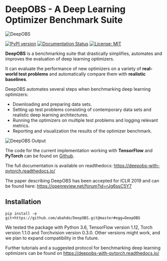 # DeepOBS - A Deep Learning Optimizer Benchmark Suite

![DeepOBS](docs/deepobs_banner.png "DeepOBS")

[![PyPI version](https://badge.fury.io/py/deepobs.svg)](https://badge.fury.io/py/deepobs)
[![Documentation Status](https://readthedocs.org/projects/deepobs/badge/?version=latest)](https://deepobs.readthedocs.io/en/latest/?badge=latest)
[![License: MIT](https://img.shields.io/badge/License-MIT-yellow.svg)](https://opensource.org/licenses/MIT)


**DeepOBS** is a benchmarking suite that drastically simplifies, automates and
improves the evaluation of deep learning optimizers.

It can evaluate the performance of new optimizers on a variety of
**real-world test problems** and automatically compare them with
**realistic baselines**.

DeepOBS automates several steps when benchmarking deep learning optimizers:

  - Downloading and preparing data sets.
  - Setting up test problems consisting of contemporary data sets and realistic
    deep learning architectures.
  - Running the optimizers on multiple test problems and logging relevant
    metrics.
  - Reporting and visualization the results of the optimizer benchmark.

![DeepOBS Output](docs/deepobs.jpg "DeepOBS_output")

The code for the current implementation working with **TensorFlow** and **PyTorch** can be found
on [Github](https://github.com/abahde/DeepOBS).

The full documentation is available on readthedocs:
https://deepobs-with-pytorch.readthedocs.io/

The paper describing DeepOBS has been accepted for ICLR 2019 and can be found
here:
https://openreview.net/forum?id=rJg6ssC5Y7

## Installation

```pip install -e git+https://github.com/abahde/DeepOBS.git@master#egg=DeepOBS```

We tested the package with Python 3.6, TensorFlow version 1.12, Torch version 1.1.0 and Torchvision version 0.3.0. Other
versions might work, and we plan to expand
compatibility in the future.

Further tutorials and a suggested protocol for benchmarking deep learning
optimizers can be found on https://deepobs-with-pytorch.readthedocs.io/
